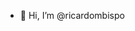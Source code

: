 - 👋 Hi, I’m @ricardombispo

<!---
ricardombispo/ricardombispo is a ✨ special ✨ repository because its `README.md` (this file) appears on your GitHub profile.
You can click the Preview link to take a look at your changes.
--->
